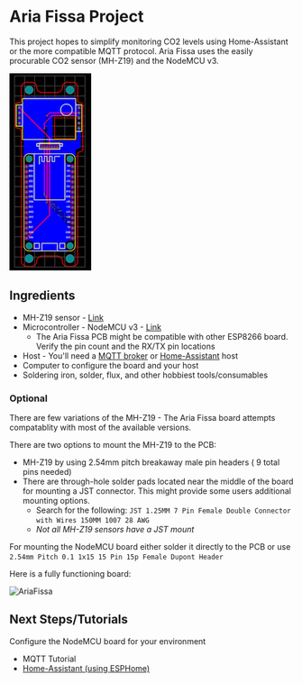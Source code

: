 
# Aria Fissa Project
This project hopes to simplify monitoring CO2 levels using Home-Assistant or the more compatible MQTT protocol. 
Aria Fissa uses the easily procurable CO2 sensor (MH-Z19) and the NodeMCU v3.

![AriaFissa](Aria-Fissa-pcb/Aria-Fissa-pcb-small.png)


## Ingredients

 - MH-Z19 sensor - [Link](https://esphome.io/components/sensor/mhz19.html)
 -  Microcontroller - NodeMCU v3 - [Link](https://docs.zerynth.com/latest/official/board.zerynth.nodemcu3/docs/index.html) 
	- The Aria Fissa PCB might be compatible with other ESP8266  board. Verify the pin count and the RX/TX pin locations 
- Host - You'll need a [MQTT broker](https://en.wikipedia.org/wiki/MQTT#MQTT_broker) or [Home-Assistant](https://www.home-assistant.io/getting-started/) host 
- Computer to configure the board and your host 
- Soldering iron, solder, flux, and other hobbiest tools/consumables


### Optional 
There are few variations of the MH-Z19 - The Aria Fissa board attempts compatablity with most of the available versions. 

There are two options to mount the MH-Z19 to the PCB: 
 -  MH-Z19 by using 2.54mm pitch breakaway male pin headers ( 9 total pins needed) 
 -  There are through-hole solder pads located near the middle of the board for mounting a JST connector. This might provide some users additional mounting options. 
	 - Search for the following: `JST 1.25MM 7 Pin Female Double Connector with Wires 150MM 1007 28 AWG`
	 - *Not all MH-Z19 sensors have a JST mount*

 For mounting the NodeMCU board either solder it directly to the PCB or use `2.54mm Pitch 0.1 1x15 15 Pin 15p Female Dupont Header`
 
 Here is a fully functioning board: 
 
![AriaFissa](demo/board.gif)


## Next Steps/Tutorials
Configure the NodeMCU board for your environment

 - MQTT Tutorial
 - [Home-Assistant (using ESPHome)](https://github.com/WestCoastTwesh/Aria-Fissa/tree/master/ESPHome-config) 
